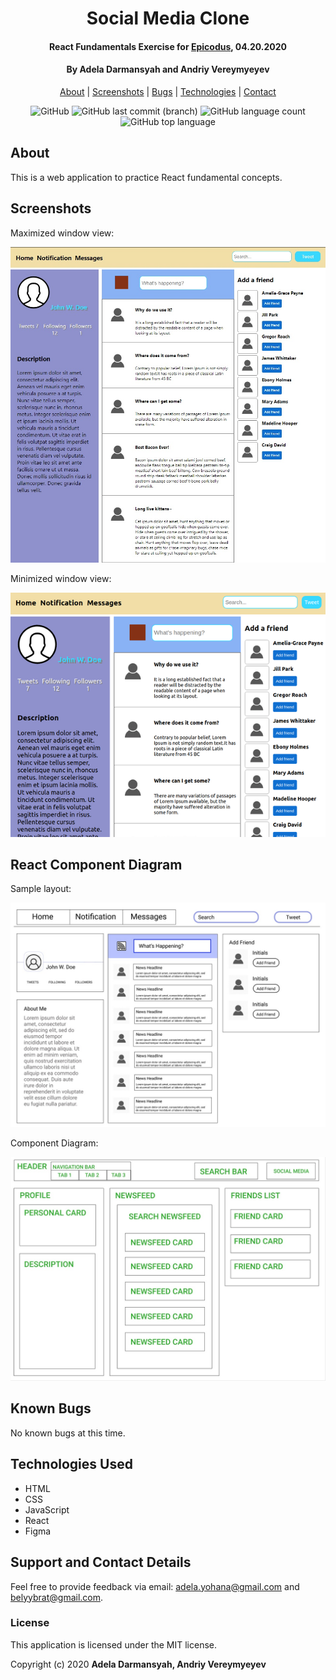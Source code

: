 <div align=center>

# Social Media Clone

#### React Fundamentals Exercise for [Epicodus](https://www.epicodus.com/), 04.20.2020

#### By **Adela Darmansyah and Andriy Vereymyeyev**

[About](#About) | [Screenshots](#Screenshots) | [Bugs](#Known-Bugs) | [Technologies](#Technologies-Used) | [Contact](#Support-and-Contact-Details)

![GitHub](https://img.shields.io/github/license/ayohana/social-media-clone?color=%23DE98B2&style=for-the-badge) ![GitHub last commit (branch)](https://img.shields.io/github/last-commit/ayohana/social-media-clone/master?color=%23DE98B2&style=for-the-badge) ![GitHub language count](https://img.shields.io/github/languages/count/ayohana/social-media-clone?color=%23DE98B2&style=for-the-badge) ![GitHub top language](https://img.shields.io/github/languages/top/ayohana/social-media-clone?color=%23DE98B2&style=for-the-badge)

</div>

## About

This is a web application to practice React fundamental concepts.

## Screenshots

Maximized window view:

<img style="width:600px" src="./public/img/app-screenshot.jpg">

Minimized window view:

<img style="width:600px" src="./public/img/small-window-screenshot.png">

## React Component Diagram

Sample layout:

<img style="width:600px" src="./public/img/sample-layout.jpg">

Component Diagram:

<img style="width:600px" src="./public/img/component-diagram.jpg">

## Known Bugs

No known bugs at this time.

## Technologies Used

* HTML
* CSS
* JavaScript
* React
* Figma

## Support and Contact Details

Feel free to provide feedback via email: adela.yohana@gmail.com and belyybrat@gmail.com.

### License

This application is licensed under the MIT license.

Copyright (c) 2020 **Adela Darmansyah, Andriy Vereymyeyev**
